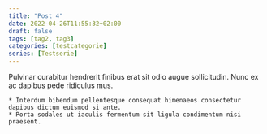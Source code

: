 ```yaml
---
title: "Post 4"
date: 2022-04-26T11:55:32+02:00
draft: false
tags: [tag2, tag3]
categories: [testcategorie]
series: [Testserie]
---
```


Pulvinar curabitur hendrerit finibus erat sit odio augue sollicitudin. Nunc ex ac dapibus pede ridiculus mus. 

    * Interdum bibendum pellentesque consequat himenaeos consectetur dapibus dictum euismod si ante. 
    * Porta sodales ut iaculis fermentum sit ligula condimentum nisi praesent.